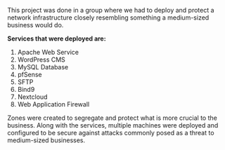 This project was done in a group where we had to deploy and protect a network infrastructure closely resembling something a medium-sized business would do.

**Services that were deployed are:**
1. Apache Web Service
2. WordPress CMS
3. MySQL Database
4. pfSense
5. SFTP
6. Bind9
7. Nextcloud
8. Web Application Firewall

Zones were created to segregate and protect what is more crucial to the business. Along with the services, multiple machines were deployed and configured to be secure against attacks commonly posed as a threat to medium-sized businesses.
